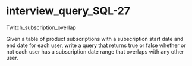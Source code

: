 # interview_query_SQL-27
Twitch_subscription_overlap
 

Given a table of product subscriptions with a subscription start date and end date for each user, write a query that returns true or false whether or not each user has a subscription date range that overlaps with any other user.
